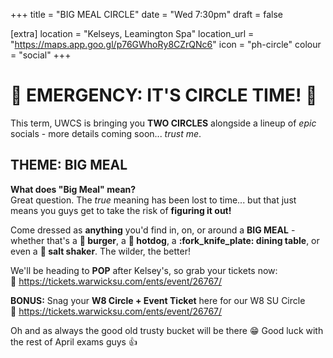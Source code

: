 +++
title = "BIG MEAL CIRCLE"
date = "Wed 7:30pm"
draft = false

[extra]
location = "Kelseys, Leamington Spa"
location_url = "https://maps.app.goo.gl/p76GWhoRy8CZrQNc6"
icon = "ph-circle"
colour = "social"
+++
# **:rotating_light: EMERGENCY: IT'S CIRCLE TIME! :rotating_light:**

This term, UWCS is bringing you **TWO CIRCLES** alongside a lineup of *epic* socials - more details coming soon... *trust me*. 

## **THEME: BIG MEAL**

**What does "Big Meal" mean?**\
Great question. The *true* meaning has been lost to time... but that just means you guys get to take the risk of **figuring it out!**  

Come dressed as **anything** you'd find in, on, or around a **BIG MEAL** - whether that's a **:hamburger: burger**, a **:hotdog: hotdog**, a **:fork_knife_plate: dining table**, or even a **:salt: salt shaker**. The wilder, the better! 

We'll be heading to **POP** after Kelsey's, so grab your tickets now:\
:link: <https://tickets.warwicksu.com/ents/event/26767/>


**BONUS:** Snag your **W8 Circle + Event Ticket** here for our W8 SU Circle\
:link: <https://tickets.warwicksu.com/ents/event/26767/>

Oh and as always the good old trusty bucket will be there :grin: 
Good luck with the rest of April exams guys :thumbsup:
